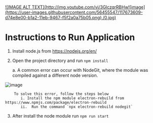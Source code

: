 [![IMAGE ALT TEXT](http://img.youtube.com/vi/3GlczqrRBHw![image](https://user-images.githubusercontent.com/56455547/117673609-d74e8e00-b1a2-11eb-9467-f5f2a0a75b05.png)
/0.jpg)](http://www.youtube.com/watch?v=3GlczqrRBHw![image](https://user-images.githubusercontent.com/56455547/117673645-dddd0580-b1a2-11eb-97f1-ece08f1b5672.png)
 "Git Interface walkthrough")

# Instructions to Run Application 
1.	Install node.js from https://nodejs.org/en/
2.	Open the project directory and run `npm install`

      a. A common error can occur with NodeGit, where the module was compiled against a different node version. 
      
 ![image](https://user-images.githubusercontent.com/56455547/117673911-24cafb00-b1a3-11eb-918a-8270d08bb145.png)		  
          
        To solve this error, follow the steps below
           i. Install the npm module electron-rebuild from https://www.npmjs.com/package/electron-rebuild
           ii.	Run the command `npx electron-rebuild nodegit`

3.	After install the node module run `npm run start`


